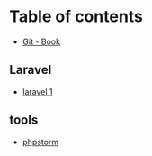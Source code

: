 # Table of contents

* [Git - Book](README.md)

## Laravel

* [laravel 1](laravel/laravel-1.md)

## tools

* [phpstorm](tools/phpstorm.md)

